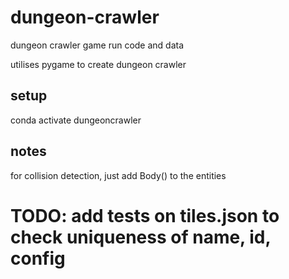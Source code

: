 # dungeon-crawler
dungeon crawler game run code and data

utilises pygame to create dungeon crawler

## setup

conda activate dungeoncrawler

## notes

for collision detection, just add Body() to the entities


# TODO: add tests on tiles.json to check uniqueness of name, id, config